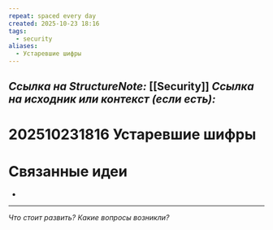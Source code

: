 ```yaml
---
repeat: spaced every day
created: 2025-10-23 18:16
tags:
  - security
aliases:
  - Устаревшие шифры
---
```

*Ссылка на StructureNote:* [[Security]]
*Ссылка на исходник или контекст (если есть):*
-

# 202510231816 Устаревшие шифры


# Связанные идеи

- 

---

*Что стоит развить? Какие вопросы возникли?*
